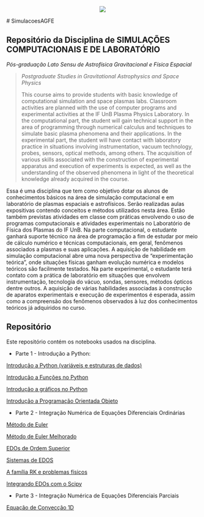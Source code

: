 <p align="center">
  <img src="Banners.png" >
</p>
# SimulacoesAGFE

## Repositório da Disciplina de **SIMULAÇÕES COMPUTACIONAIS E DE LABORATÓRIO** 
*Pós-graduação Lato Sensu de Astrofísica Gravitacional e Física Espacial*

> *Postgraduate Studies in Gravitational Astrophysics and Space Physics*
> 
> This course aims to provide students with basic knowledge of computational simulation and space plasmas labs. Classroom activities are planned with the use of computer programs and experimental activities at the IF UnB Plasma Physics Laboratory. In the computational part, the student will gain technical support in the area of programming through numerical calculus and techniques to simulate basic plasma phenomena and their applications. In the experimental part, the student will have contact with laboratory practice in situations involving instrumentation, vacuum technology, probes, sensors, optical methods, among others. The acquisition of various skills associated with the construction of experimental apparatus and execution of experiments is expected, as well as the understanding of the observed phenomena in light of the theoretical knowledge already acquired in the course.


Essa é uma disciplina que tem como objetivo dotar os alunos de conhecimentos básicos
na área de simulação computacional e em laboratório de plasmas espaciais e
astrofísicos. Serão realizadas aulas expositivas contendo conceitos e métodos utilizados
nesta área. Estão também previstas atividades em classe com práticas envolvendo o uso
de programas computacionais e atividades experimentais no Laboratório de Física dos
Plasmas do IF UnB.
Na parte computacional, o estudante ganhará suporte técnico na área de programação a
fim de estudar por meio de cálculo numérico e técnicas computacionais, em geral,
fenômenos associados a plasmas e suas aplicações. A aquisição de habilidade em
simulação computacional abre uma nova perspectiva de “experimentação teórica”, onde
situações físicas ganham evolução numérica e modelos teóricos são facilmente testados.
Na parte experimental, o estudante terá contato com a prática de laboratório em
situações que envolvem instrumentação, tecnologia do vácuo, sondas, sensores,
métodos ópticos dentre outros. A aquisição de várias habilidades associadas à
construção de aparatos experimentais e execução de experimentos é esperada, assim
como a compreensão dos fenômenos observados à luz dos conhecimentos teóricos já
adquiridos no curso.

## Repositório
Este repositório contém os notebooks usados na disciplina. 

* Parte 1 - Introdução a Python:

[Introdução a Python (variáveis e estruturas de dados)](https://github.com/aschelin/SimulacoesAGFE/blob/main/IntroPython.ipynb)

[Introdução a Funções no Python](https://github.com/aschelin/SimulacoesAGFE/blob/main/IntroPythonFunctions.ipynb)

[Introdução a gráficos no Python](https://github.com/aschelin/SimulacoesAGFE/blob/main/IntroGraficosPython.ipynb)

[Introdução a Programação Orientada Objeto](https://github.com/aschelin/SimulacoesAGFE/blob/main/IntroPythonOOP.ipynb)

* Parte 2 - Integração Numérica de Equações Diferenciais Ordinárias

[Método de Euler](https://github.com/aschelin/SimulacoesAGFE/blob/main/SC_Metodo_Euler.ipynb)

[Método de Euler Melhorado](https://github.com/aschelin/SimulacoesAGFE/blob/main/SC_Euler_Melhorado.ipynb)

[EDOs de Ordem Superior](https://github.com/aschelin/SimulacoesAGFE/blob/main/SC_EDOs_OrdemSuperior.ipynb)

[Sistemas de EDOS](https://github.com/aschelin/SimulacoesAGFE/blob/main/SC_EDO_sistemasequacoes.ipynb)

[A família RK e problemas físicos](https://github.com/aschelin/SimulacoesAGFE/blob/main/RK.ipynb)

[Integrando EDOs com o Scipy](https://github.com/aschelin/SimulacoesAGFE/blob/main/SC_integrador_scipy.ipynb)

* Parte 3 - Integração Numérica de Equações Diferenciais Parciais

[Equação de Convecção 1D](https://github.com/aschelin/SimulacoesAGFE/blob/main/Aula_de_SC_EDPparte01.ipynb) 




